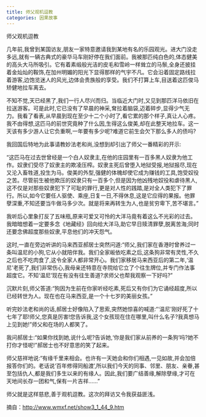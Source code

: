 ```yaml
---
title: 师父观机逗教
categories: 因果故事
---
```


	   
师父观机逗教

几年前,我曾到某国访友,朋友一家特意邀请我到某地有名的乐园观光。进大门没走多远,就有一辆古典式的豪华马车刚好停在我们面前。我被那匹纯白色的,体态健美的高头大马所吸引。它有着素缎般光洁的皮毛和雪岭一样耸立的马鬃,全身还披挂着金灿灿的鞍饰,在加州明媚的阳光下显得那样的气宇不凡。它会沿着固定路线拉着游客,边饱览迷人的风光,边体会贵族般的享受。我们不打算上车,目送着这匹俊马矫健地拉车离去。

不知不觉,天已经黑了,我们一行人尽兴而归。当临近大门时,又见到那匹洋马依旧在拉送游客。可是此时,它已没有了早晨的神采,耷拉着脑袋,迈着碎步,显得少气无力。我看了看表,从早晨到现在至少十二个小时了,看它累的那个样子,真让人心疼。我不由得想,这匹马的前世究竟种了什么因,生得这么俊美,却在此整天地拉车。这一天该有多少游人让它负重啊,一年要有多少呢?难道它前生会欠下那么多人的债吗?

我回国后特地为此事请教妙法老和尚,没想到却引出了师父一番精彩的开示:

“这匹马在过去世曾经是一个白人奴隶主,在他的庄园里有一百多黑人奴隶为他工作。奴隶们受尽了奴隶主的欺凌压榨。奴隶主死后曾堕入地狱受报,地狱报尽,现在又沦入畜牲道,投生为马。俊美的外型,强健的体魄却使它成为赚钱的工具,饱受奴役之苦。尽管前生被他欺压的奴隶只有一百多个,但是因为他凶残地奴役和虐待黑人,这不仅是对那些奴隶犯下了可耻的罪行,更是对人性的践踏,是对全人类犯下了罪行。所以,如今它要任人驱使、乘座,日复一日,不得休息,这是它应得的果报。他罪孽深重,不知还要当牛做马多少次。就是将来再转生为人,也是贫穷卑下,苦不堪言。”

我听后心里象打反了五味瓶,原来可爱又可怜的大洋马竟有着这么不光彩的过去。我暗暗想着一定要多念《地藏经》回向给大洋马,助它早日赎清罪孽,脱离苦海;同时还要念佛超度那些奴隶,平息他们的冲天怨气。

这时,一直在旁边听讲的马来西亚郝居士突然问道:“师父,我们家在香港时曾养过一条叫温尼的小狗,它从小就陪伴我。我们全家皈依吃素之后,这条狗非常有灵性,不久之后也不吃肉食了,这令全家人都非常开心。我们家移居马来西亚后的第二年,‘温尼’老死了,我们非常伤心,我母亲还特意在寺院给它立了个往生牌位,并专门作法事超度它。不知‘温尼’现在有没有往生善道?求师父也帮我观察一下好吗?”

沉默片刻,师父答道:“狗因为生前在你家听经吃素,死后又有你们为它诵经超度,所以已经转世为人。现在也在马来西亚,是一个十七岁的美丽女孩。”

听完妙法老和尚的话,郝居士好像陷入了思索,突然她惊喜的喊道:“‘温尼’刚好死了十七年了耶!师父,您真是厉害!您告诉我,这个女孩现在住在哪里,叫什么名子?我真想马上见到她!”师父和在场的人都笑了。

我问郝居士:“如果你找到她,说什么呢?告诉她,‘你是我们家从前养的一条狗’吗?她不打你才怪呢!”郝居士也不好意思的笑了起来。

师父慈祥地说:“有缘千里来相会。也许有一天她会和你们相遇,一见如故,并会加倍报答你们的。老话说‘百年修得同船渡’,所以我们今天的同事、邻里、朋友、亲眷,甚至包括仇人,都是我们多生以来的有缘人。因此,我们要广结善缘,解除孽缘,才可在天地间长存一团和气,保有一片吉祥……”

师父就是这样慈悲,善于观机逗教。这次的拜访又令我获益匪浅。


摘自：http://www.wmxf.net/show3_1_44_9.htm